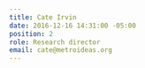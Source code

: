 ```yaml
---
title: Cate Irvin
date: 2016-12-16 14:31:00 -05:00
position: 2
role: Research director
email: cate@metroideas.org
---
```


